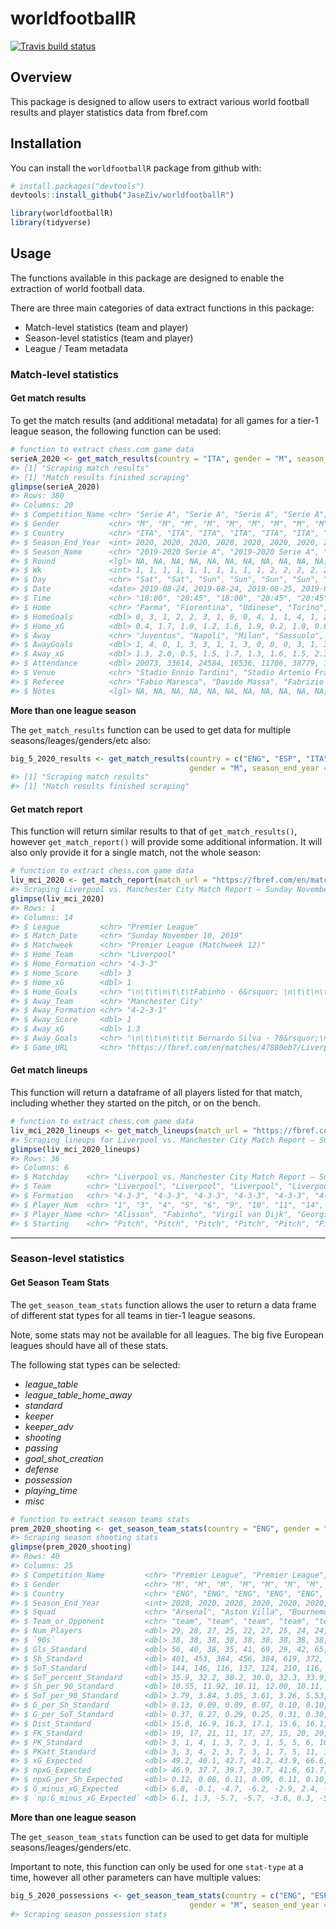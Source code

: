 
<!-- README.md is generated from README.Rmd. Please edit that file -->
worldfootballR
==============

<!-- badges: start -->
[![Travis build status](https://travis-ci.org/JaseZiv/worldfootballR.svg?branch=main)](https://travis-ci.org/JaseZiv/worldfootballR) <!-- badges: end -->

Overview
--------

This package is designed to allow users to extract various world football results and player statistics data from fbref.com

Installation
------------

You can install the `worldfootballR` package from github with:

``` r
# install.packages("devtools")
devtools::install_github("JaseZiv/worldfootballR")
```

``` r
library(worldfootballR)
library(tidyverse)
```

Usage
-----

The functions available in this package are designed to enable the extraction of world football data.

There are three main categories of data extract functions in this package:

-   Match-level statistics (team and player)
-   Season-level statistics (team and player)
-   League / Team metadata

### Match-level statistics

#### Get match results

To get the match results (and additional metadata) for all games for a tier-1 league season, the following function can be used:

``` r
# function to extract chess.com game data
serieA_2020 <- get_match_results(country = "ITA", gender = "M", season_end_year = 2020)
#> [1] "Scraping match results"
#> [1] "Match results finished scraping"
glimpse(serieA_2020)
#> Rows: 380
#> Columns: 20
#> $ Competition_Name <chr> "Serie A", "Serie A", "Serie A", "Serie A", "Serie A…
#> $ Gender           <chr> "M", "M", "M", "M", "M", "M", "M", "M", "M", "M", "M…
#> $ Country          <chr> "ITA", "ITA", "ITA", "ITA", "ITA", "ITA", "ITA", "IT…
#> $ Season_End_Year  <int> 2020, 2020, 2020, 2020, 2020, 2020, 2020, 2020, 2020…
#> $ Season_Name      <chr> "2019-2020 Serie A", "2019-2020 Serie A", "2019-2020…
#> $ Round            <lgl> NA, NA, NA, NA, NA, NA, NA, NA, NA, NA, NA, NA, NA, …
#> $ Wk               <int> 1, 1, 1, 1, 1, 1, 1, 1, 1, 1, 2, 2, 2, 2, 2, 2, 2, 2…
#> $ Day              <chr> "Sat", "Sat", "Sun", "Sun", "Sun", "Sun", "Sun", "Su…
#> $ Date             <date> 2019-08-24, 2019-08-24, 2019-08-25, 2019-08-25, 201…
#> $ Time             <chr> "18:00", "20:45", "18:00", "20:45", "20:45", "20:45"…
#> $ Home             <chr> "Parma", "Fiorentina", "Udinese", "Torino", "SPAL", …
#> $ HomeGoals        <dbl> 0, 3, 1, 2, 2, 3, 1, 0, 0, 4, 1, 1, 4, 1, 2, 1, 0, 1…
#> $ Home_xG          <dbl> 0.4, 1.7, 1.0, 1.2, 1.6, 1.9, 0.2, 1.0, 0.8, 1.7, 2.…
#> $ Away             <chr> "Juventus", "Napoli", "Milan", "Sassuolo", "Atalanta…
#> $ AwayGoals        <dbl> 1, 4, 0, 1, 3, 3, 1, 1, 3, 0, 0, 0, 3, 1, 3, 2, 1, 3…
#> $ Away_xG          <dbl> 1.3, 2.0, 0.5, 1.5, 1.7, 1.3, 1.6, 1.5, 2.3, 0.7, 0.…
#> $ Attendance       <dbl> 20073, 33614, 24584, 16536, 11706, 38779, 16324, 160…
#> $ Venue            <chr> "Stadio Ennio Tardini", "Stadio Artemio Franchi", "D…
#> $ Referee          <chr> "Fabio Maresca", "Davide Massa", "Fabrizio Pasqua", …
#> $ Notes            <lgl> NA, NA, NA, NA, NA, NA, NA, NA, NA, NA, NA, NA, NA, …
```

**More than one league season**

The `get_match_results` function can be used to get data for multiple seasons/leages/genders/etc also:

``` r
big_5_2020_results <- get_match_results(country = c("ENG", "ESP", "ITA", "GER", "FRA"),
                                        gender = "M", season_end_year = 2020)
#> [1] "Scraping match results"
#> [1] "Match results finished scraping"
```

#### Get match report

This function will return similar results to that of `get_match_results()`, however `get_match_report()` will provide some additional information. It will also only provide it for a single match, not the whole season:

``` r
# function to extract chess.com game data
liv_mci_2020 <- get_match_report(match_url = "https://fbref.com/en/matches/47880eb7/Liverpool-Manchester-City-November-10-2019-Premier-League")
#> Scraping Liverpool vs. Manchester City Match Report – Sunday November 10, 2019
glimpse(liv_mci_2020)
#> Rows: 1
#> Columns: 14
#> $ League         <chr> "Premier League"
#> $ Match_Date     <chr> "Sunday November 10, 2019"
#> $ Matchweek      <chr> "Premier League (Matchweek 12)"
#> $ Home_Team      <chr> "Liverpool"
#> $ Home_Formation <chr> "4-3-3"
#> $ Home_Score     <dbl> 3
#> $ Home_xG        <dbl> 1
#> $ Home_Goals     <chr> "\n\t\t\n\t\t\tFabinho · 6&rsquor; \n\t\t\n\t\t\tMoham…
#> $ Away_Team      <chr> "Manchester City"
#> $ Away_Formation <chr> "4-2-3-1"
#> $ Away_Score     <dbl> 1
#> $ Away_xG        <dbl> 1.3
#> $ Away_Goals     <chr> "\n\t\t\n\t\t\t Bernardo Silva · 78&rsquor;\n\t\t\n\t"
#> $ Game_URL       <chr> "https://fbref.com/en/matches/47880eb7/Liverpool-Manch…
```

#### Get match lineups

This function will return a dataframe of all players listed for that match, including whether they started on the pitch, or on the bench.

``` r
# function to extract chess.com game data
liv_mci_2020_lineups <- get_match_lineups(match_url = "https://fbref.com/en/matches/47880eb7/Liverpool-Manchester-City-November-10-2019-Premier-League")
#> Scraping lineups for Liverpool vs. Manchester City Match Report – Sunday November 10, 2019
glimpse(liv_mci_2020_lineups)
#> Rows: 36
#> Columns: 6
#> $ Matchday    <chr> "Liverpool vs. Manchester City Match Report – Sunday Nove…
#> $ Team        <chr> "Liverpool", "Liverpool", "Liverpool", "Liverpool", "Live…
#> $ Formation   <chr> "4-3-3", "4-3-3", "4-3-3", "4-3-3", "4-3-3", "4-3-3", "4-…
#> $ Player_Num  <chr> "1", "3", "4", "5", "6", "9", "10", "11", "14", "26", "66…
#> $ Player_Name <chr> "Alisson", "Fabinho", "Virgil van Dijk", "Georginio Wijna…
#> $ Starting    <chr> "Pitch", "Pitch", "Pitch", "Pitch", "Pitch", "Pitch", "Pi…
```

------------------------------------------------------------------------

### Season-level statistics

#### Get Season Team Stats

The `get_season_team_stats` function allows the user to return a data frame of different stat types for all teams in tier-1 league seasons.

Note, some stats may not be available for all leagues. The big five European leagues should have all of these stats.

The following stat types can be selected:

-   *league\_table*
-   *league\_table\_home\_away*
-   *standard*
-   *keeper*
-   *keeper\_adv*
-   *shooting*
-   *passing*
-   *goal\_shot\_creation*
-   *defense*
-   *possession*
-   *playing\_time*
-   *misc*

``` r
# function to extract season teams stats
prem_2020_shooting <- get_season_team_stats(country = "ENG", gender = "M", season_end_year = "2020", stat_type = "shooting")
#> Scraping season shooting stats
glimpse(prem_2020_shooting)
#> Rows: 40
#> Columns: 25
#> $ Competition_Name         <chr> "Premier League", "Premier League", "Premier…
#> $ Gender                   <chr> "M", "M", "M", "M", "M", "M", "M", "M", "M",…
#> $ Country                  <chr> "ENG", "ENG", "ENG", "ENG", "ENG", "ENG", "E…
#> $ Season_End_Year          <int> 2020, 2020, 2020, 2020, 2020, 2020, 2020, 20…
#> $ Squad                    <chr> "Arsenal", "Aston Villa", "Bournemouth", "Br…
#> $ Team_or_Opponent         <chr> "team", "team", "team", "team", "team", "tea…
#> $ Num_Players              <dbl> 29, 28, 27, 25, 22, 27, 25, 24, 24, 24, 24, …
#> $ `90s`                    <dbl> 38, 38, 38, 38, 38, 38, 38, 38, 38, 38, 38, …
#> $ Gls_Standard             <dbl> 56, 40, 38, 35, 41, 69, 29, 42, 65, 83, 100,…
#> $ Sh_Standard              <dbl> 401, 453, 384, 456, 384, 619, 372, 465, 533,…
#> $ SoT_Standard             <dbl> 144, 146, 116, 137, 124, 210, 116, 155, 181,…
#> $ SoT_percent_Standard     <dbl> 35.9, 32.2, 30.2, 30.0, 32.3, 33.9, 31.2, 33…
#> $ Sh_per_90_Standard       <dbl> 10.55, 11.92, 10.11, 12.00, 10.11, 16.29, 9.…
#> $ SoT_per_90_Standard      <dbl> 3.79, 3.84, 3.05, 3.61, 3.26, 5.53, 3.05, 4.…
#> $ G_per_Sh_Standard        <dbl> 0.13, 0.09, 0.09, 0.07, 0.10, 0.10, 0.07, 0.…
#> $ G_per_SoT_Standard       <dbl> 0.37, 0.27, 0.29, 0.25, 0.31, 0.30, 0.22, 0.…
#> $ Dist_Standard            <dbl> 15.8, 16.9, 16.3, 17.1, 15.6, 16.1, 16.4, 15…
#> $ FK_Standard              <dbl> 19, 17, 21, 11, 17, 27, 15, 20, 20, 18, 27, …
#> $ PK_Standard              <dbl> 3, 1, 4, 1, 3, 7, 3, 1, 5, 5, 6, 10, 0, 2, 1…
#> $ PKatt_Standard           <dbl> 3, 3, 4, 2, 3, 7, 3, 1, 7, 5, 11, 14, 1, 2, …
#> $ xG_Expected              <dbl> 49.2, 40.1, 42.7, 41.2, 43.9, 66.6, 34.0, 49…
#> $ npxG_Expected            <dbl> 46.9, 37.7, 39.7, 39.7, 41.6, 61.7, 31.9, 48…
#> $ npxG_per_Sh_Expected     <dbl> 0.12, 0.08, 0.11, 0.09, 0.11, 0.10, 0.09, 0.…
#> $ G_minus_xG_Expected      <dbl> 6.8, -0.1, -4.7, -6.2, -2.9, 2.4, -5.0, -7.3…
#> $ `np:G_minus_xG_Expected` <dbl> 6.1, 1.3, -5.7, -5.7, -3.6, 0.3, -5.9, -7.5,…
```

**More than one league season**

The `get_season_team_stats` function can be used to get data for multiple seasons/leages/genders/etc.

Important to note, this function can only be used for one `stat-type` at a time, however all other parameters can have multiple values:

``` r
big_5_2020_possessions <- get_season_team_stats(country = c("ENG", "ESP", "ITA", "GER", "FRA"),
                                        gender = "M", season_end_year = 2020, stat_type = "possession")
#> Scraping season possession stats
```
